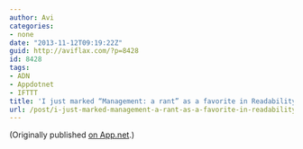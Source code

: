 ```yaml
---
author: Avi
categories:
- none
date: "2013-11-12T09:19:22Z"
guid: http://aviflax.com/?p=8428
id: 8428
tags:
- ADN
- Appdotnet
- IFTTT
title: 'I just marked “Management: a rant” as a favorite in Readability. http://www.readability.com/articles/wijyczz2'
url: /post/i-just-marked-management-a-rant-as-a-favorite-in-readability-httpwww-readability-comarticleswijyczz2/
---
```

(Originally published [on App.net](http://alpha.app.net/aviflax/post/14813844).)